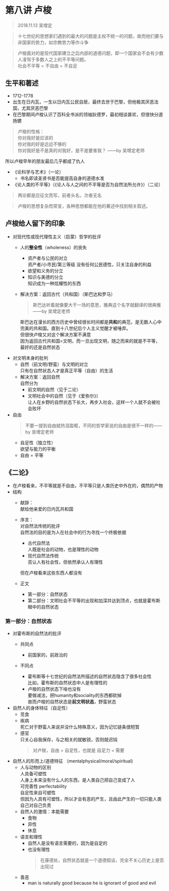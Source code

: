 # 第八讲 卢梭
> 2018.11.13 吴增定  

> 十七世纪的思想家们遇到的最大的问题是主权不统一的问题，故而他们要与非国家的势力，如宗教势力等作斗争  

> 卢梭面对的是现代国家建立之后内部的道德问题，即一个国家会不会有少数人凌驾于多数人之上的不平等问题。  
社会不平等 = 不自由  = 不自足

## 生平和著述
* 1712-1778  
* 出生在日内瓦，一生以日内瓦公民自居，最终去世于巴黎，但他极其厌恶法国，尤其厌恶巴黎  
* 在巴黎期间卢梭认识了百科全书派的领袖狄德罗，最初相谈甚欢，但很快分道扬镳  
>  卢梭的性格：  
	你对我好是应该的  
  你对我的好是远远不够的  
  你对我好是不是真的对我好，是不是要害我？ ——by 吴增定老师

  所以卢梭早年的朋友最后几乎都成了仇人  
* 《论科学与艺术》（一论）
	* 书名即读圣贤书是否能提高自身的道德水准
* 《论人类的不平等》（《论人与人之间的不平等是否为自然法所允许》）（二论）
> 两论都是应征文而写，前者头名，次者无名

> 卢梭的思想复杂而常变，各种思想都能在他的著述中找到相关叙述。

## 卢梭给人留下的印象
* 对现代性或现代理性主义（启蒙）哲学的批评
  * 人的**整全性**（wholeness）的丧失  
    * 资产者与公民的对立  
      资产者/小市民/第三等级 没有任何公民德性，只关注自身的利益
    * 欲望和义务的分立  
    * 知识与美德的分立  
      知识成为一种炫耀性的东西  
  * 解决方案：返回古代（共和国）（斯巴达和罗马）
    > 斯巴达听着就像要大干一场的意思，雅典这个名字就翻译的很典雅——by 吴增定老师  

    斯巴达在漫长的西方历史中曾经很长时间都是**共和**的典范，是无数人心中完美的共和国。直到十八世纪后个人主义觉醒才被唾弃。  
    但很快卢梭又对这个解决方案不满意  
    因为返回古代共和国=文明，而一旦出现文明，随之而来的就是不平等，最好的还是自然状态  
* 对文明本身的批判
  * 自然（前文明/野蛮）与文明的对立  
    只有在自然状态人才是真正平等（自由）的生活
  * 解决方案：返回自然  
    自然分为
    * 前文明的自然（见于二论）
    * 文明社会中的自然（见于《爱弥尔》）  
      让人在乡野的自然状态下长大，再步入社会，这样一个人就不会被社会败坏  
* 自由  
  > 不要一提到自由就热泪盈眶，不同的哲学家说的自由是很不一样的——by 吴增定老师  
  * 自足性（独立性）  
    欲望与能力的平衡  
  * 自由 = 平等

## 《二论》
* 在卢梭看来，不平等就是不自由，不平等只是人类历史中外在的，偶然的产物  
* 结构
  * 献辞：  
    献给他亲爱的日内瓦共和国  
  * 序言：  
    对自然法传统的批评  
    自然法的目的是为人在社会中的行为寻找一个终极依据  
    * 古代自然法  
      人既是社会的动物，也是理性的动物
    * 现代自然法传统  
      否认人有社会性，但依然承认人有理性 

    但在卢梭看来这些东西人都没有  
  * 正文  
    * 第一部分：自然状态
    * 第二部分：文明社会不平等的出现和加深并达到顶点，也就是霍布斯眼中的自然状态    

### 第一部分：自然状态  
* 对霍布斯的自然法的批评  
	* 共同点
		* 前国家的，前政治的

	* 不同点  
		* 霍布斯等十七世纪的自然法所描述的自然状态隐含了很多社会性  
			比如，霍布斯的自然状态中人是有理性的  
		* 卢梭的自然状态下啥也没有  
			要做减法，把humanity和sociality的东西都砍掉  
			故而卢梭的自然状态是**前文明状态**，野蛮状态  
* 自然人的身体特征（自足性）  
  * 觅食  
  * 疾病  
    死亡对于野蛮人来说并没什么特殊意义，因为记忆链条很短暂  
  * 感官  
    只关心自我保存，与之相关的就敏锐，否则就迟钝  
    > 对卢梭，自由 = 自足性，也就是 自足力 = 需要
* 自然人的形而上/道德特征  （mentalphysical/moral/spiritual)  
  * 人与动物的区别  
    人具备可塑性  
    人身上本来没有什么人的东西，是人类自己把自己变成了人   
    可完善性 perfectability  
    自足性来自可塑性  
    但因为人具有可塑性，所以才会有恶的产生，且由此产生的一切只能人类自己对自己负责      
  * 自然人的激情：本能需要  
    * 食物
    * 异性
    * 休息  
  * 语言和理性  
    * 自然人是没有语言需要的，因为是自足的  
    * 也没有理性    
      > 在康德处，自然状态就是一个道德假设，完全不关心历史上是否出现过  
  * 善恶  
    * man is naturally good because he is ignorant of good and evil  


